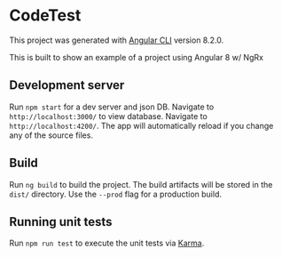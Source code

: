 # CodeTest

This project was generated with [Angular CLI](https://github.com/angular/angular-cli) version 8.2.0.

This is built to show an example of a project using Angular 8 w/ NgRx

## Development server

Run `npm start` for a dev server and json DB. Navigate to `http://localhost:3000/` to view database. 
Navigate to `http://localhost:4200/`. The app will automatically reload if you change any of the source files.

## Build

Run `ng build` to build the project. The build artifacts will be stored in the `dist/` directory. Use the `--prod` flag for a production build.

## Running unit tests

Run `npm run test` to execute the unit tests via [Karma](https://karma-runner.github.io).

